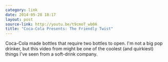 ```yaml
---
category: link
date: 2014-05-28 18:17
layout: post
source-link: http://youtu.be/t9cmoT_wb0A
title: "Coca-Cola Presents: The Friendly Twist"
---
```

Coca-Cola made bottles that require two bottles to open. I'm not a big pop drinker, but this video from might be one of the coolest (and quirkiest) things I've seen from a soft-drink company.
